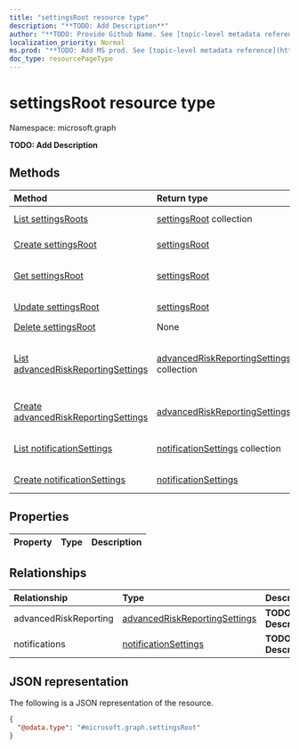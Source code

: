 ```yaml
---
title: "settingsRoot resource type"
description: "**TODO: Add Description**"
author: "**TODO: Provide Github Name. See [topic-level metadata reference](https://msgo.azurewebsites.net/add/document/guidelines/metadata.html#topic-level-metadata)**"
localization_priority: Normal
ms.prod: "**TODO: Add MS prod. See [topic-level metadata reference](https://msgo.azurewebsites.net/add/document/guidelines/metadata.html#topic-level-metadata)**"
doc_type: resourcePageType
---
```


# settingsRoot resource type

Namespace: microsoft.graph



**TODO: Add Description**

## Methods
|Method|Return type|Description|
|:---|:---|:---|
|[List settingsRoots](../api/settingsroot-list.md)|[settingsRoot](../resources/settingsroot.md) collection|Get a list of the [settingsRoot](../resources/settingsroot.md) objects and their properties.|
|[Create settingsRoot](../api/settingsroot-create.md)|[settingsRoot](../resources/settingsroot.md)|Create a new [settingsRoot](../resources/settingsroot.md) object.|
|[Get settingsRoot](../api/settingsroot-get.md)|[settingsRoot](../resources/settingsroot.md)|Read the properties and relationships of a [settingsRoot](../resources/settingsroot.md) object.|
|[Update settingsRoot](../api/settingsroot-update.md)|[settingsRoot](../resources/settingsroot.md)|Update the properties of a [settingsRoot](../resources/settingsroot.md) object.|
|[Delete settingsRoot](../api/settingsroot-delete.md)|None|Deletes a [settingsRoot](../resources/settingsroot.md) object.|
|[List advancedRiskReportingSettings](../api/settingsroot-list-advancedriskreporting.md)|[advancedRiskReportingSettings](../resources/advancedriskreportingsettings.md) collection|Get the advancedRiskReportingSettings resources from the advancedRiskReporting navigation property.|
|[Create advancedRiskReportingSettings](../api/settingsroot-post-advancedriskreporting.md)|[advancedRiskReportingSettings](../resources/advancedriskreportingsettings.md)|Create a new advancedRiskReportingSettings object.|
|[List notificationSettings](../api/settingsroot-list-notifications.md)|[notificationSettings](../resources/notificationsettings.md) collection|Get the notificationSettings resources from the notifications navigation property.|
|[Create notificationSettings](../api/settingsroot-post-notifications.md)|[notificationSettings](../resources/notificationsettings.md)|Create a new notificationSettings object.|

## Properties
|Property|Type|Description|
|:---|:---|:---|

## Relationships
|Relationship|Type|Description|
|:---|:---|:---|
|advancedRiskReporting|[advancedRiskReportingSettings](../resources/advancedriskreportingsettings.md)|**TODO: Add Description**|
|notifications|[notificationSettings](../resources/notificationsettings.md)|**TODO: Add Description**|

## JSON representation
The following is a JSON representation of the resource.
<!-- {
  "blockType": "resource",
  "keyProperty": "id",
  "@odata.type": "microsoft.graph.settingsRoot",
  "openType": false
}
-->
``` json
{
  "@odata.type": "#microsoft.graph.settingsRoot"
}
```

